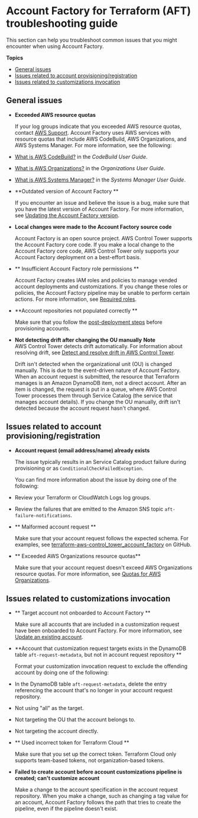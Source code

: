 # Account Factory for Terraform \(AFT\) troubleshooting guide<a name="account-troubleshooting-guide"></a>

 This section can help you troubleshoot common issues that you might encounter when using Account Factory\. 

**Topics**
+ [General issues](#w32aac32c31c45b7)
+ [Issues related to account provisioning/registration](#w32aac32c31c45b9)
+ [Issues related to customizations invocation](#w32aac32c31c45c11)

## General issues<a name="w32aac32c31c45b7"></a>
+  **Exceeded AWS resource quotas** 

   If your log groups indicate that you exceeded AWS resource quotas, contact [AWS Support](https://aws.amazon.com/premiumsupport/)\. Account Factory uses AWS services with resource quotas that include AWS CodeBuild, AWS Organizations, and AWS Systems Manager\. For more information, see the following: 
  +  [What is AWS CodeBuild?](https://docs.aws.amazon.com/codebuild/latest/userguide/welcome.html) in the *CodeBuild User Guide*\. 
  +  [What is AWS Organizations?](https://docs.aws.amazon.com/organizations/latest/userguide/orgs_introduction.html) in the *Organizations User Guide*\. 
  +  [What is AWS Systems Manager?](https://docs.aws.amazon.com/systems-manager/latest/userguide/what-is-systems-manager.html) in the *Systems Manager User Guide*\. 
+  **Outdated version of Account Factory ** 

   If you encounter an issue and believe the issue is a bug, make sure that you have the latest version of Account Factory\. For more information, see [Updating the Account Factory version](https://docs.aws.amazon.com/controltower/latest/userguide/update-aft-version.html)\. 
+  **Local changes were made to the Account Factory source code** 

   Account Factory is an open source project\. AWS Control Tower supports the Account Factory core code\. If you make a local change to the Account Factory core code, AWS Control Tower only supports your Account Factory deployment on a best\-effort basis\. 
+ ** Insufficient Account Factory role permissions ** 

   Account Factory creates IAM roles and policies to manage vended account deployments and customizations\. If you change these roles or policies, the Account Factory pipeline may be unable to perform certain actions\. For more information, see [Required roles](https://docs.aws.amazon.com/controltower/latest/userguide/aft-required-roles.html)\. 
+  **Account repositories not populated correctly ** 

   Make sure that you follow the [post\-deployment steps](https://docs.aws.amazon.com/controltower/latest/userguide/aft-post-deployment.html) before provisioning accounts\. 
+  **Not detecting drift after changing the OU manually** 
**Note**  
 AWS Control Tower detects drift automatically\. For information about resolving drift, see [Detect and resolve drift in AWS Control Tower](https://docs.aws.amazon.com/controltower/latest/userguide/drift.html#resolving-drift)\. 

   Drift isn't detected when the organizational unit \(OU\) is changed manually\. This is due to the event\-driven nature of Account Factory\. When an account request is submitted, the resource that Terraform manages is an Amazon DynamoDB item, not a direct account\. After an item is changed, the request is put in a queue, where AWS Control Tower processes them through Service Catalog \(the service that manages account details\)\. If you change the OU manually, drift isn't detected because the account request hasn't changed\. 

## Issues related to account provisioning/registration<a name="w32aac32c31c45b9"></a>
+  **Account request \(email address/name\) already exists** 

   The issue typically results in an Service Catalog product failure during provisioning or as `ConditionalCheckFailedException`\. 

   You can find more information about the issue by doing one of the following: 
  +  Review your Terraform or CloudWatch Logs log groups\. 
  +  Review the failures that are emitted to the Amazon SNS topic `aft-failure-notifications`\. 
+  ** Malformed account request ** 

   Make sure that your account request follows the expected schema\. For examples, see [terraform\-aws\-control\_tower\_account\_factory](https://github.com/aws-ia/terraform-aws-control_tower_account_factory/tree/main/sources/aft-customizations-repos/aft-account-request/examples) on GitHub\. 
+  ** Exceeded AWS Organizations resource quotas** 

   Make sure that your account request doesn't exceed AWS Organizations resource quotas\. For more information, see [Quotas for AWS Organizations](https://docs.aws.amazon.com/organizations/latest/userguide/orgs_reference_limits.html)\. 

## Issues related to customizations invocation<a name="w32aac32c31c45c11"></a>
+  ** Target account not onboarded to Account Factory ** 

   Make sure all accounts that are included in a customization request have been onboarded to Account Factory\. For more information, see [Update an existing account](https://docs.aws.amazon.com/controltower/latest/userguide/aft-update-account.html)\. 
+  **Account that customization request targets exists in the DynamoDB table `aft-request-metadata`, but not in account request repository ** 

   Format your customization invocation request to exclude the offending account by doing one of the following: 
  +  In the DynamoDB table `aft-request-metadata`, delete the entry referencing the account that's no longer in your account request repository\. 
  +  Not using "all" as the target\. 
  +  Not targeting the OU that the account belongs to\. 
  +  Not targeting the account directly\. 
+  ** Used incorrect token for Terraform Cloud ** 

   Make sure that you set up the correct token\. Terraform Cloud only supports team\-based tokens, not organization\-based tokens\. 
+  **Failed to create account before account customizations pipeline is created; can't customize account** 

   Make a change to the account specification in the account request repository\. When you make a change, such as changing a tag value for an account, Account Factory follows the path that tries to create the pipeline, even if the pipeline doesn't exist\. 
